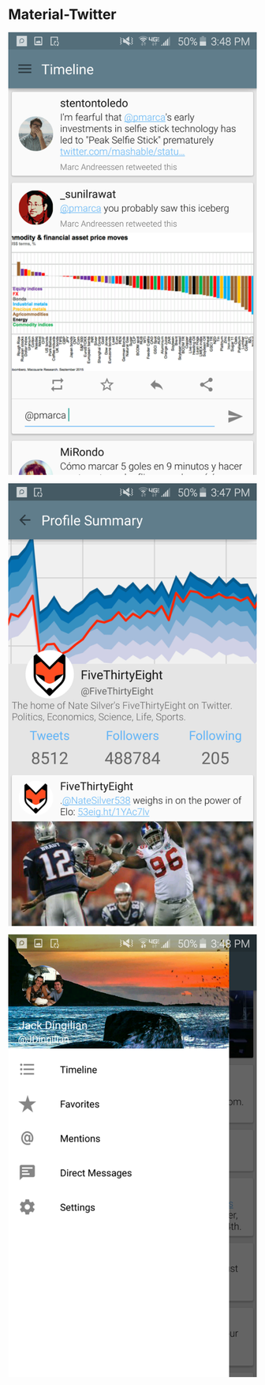 # Material-Twitter
![Alt text](https://github.com/21JD21/Material-Twitter/blob/master/TwitterScreenshots/Screenshot_2015-09-22-15-48-52.png "Timeline")

![Alt text](https://github.com/21JD21/Material-Twitter/blob/master/TwitterScreenshots/Screenshot_2015-09-22-15-47-56.png "Profile")

![Alt text](https://github.com/21JD21/Material-Twitter/blob/master/TwitterScreenshots/Screenshot_2015-09-22-15-48-06.png "Drawer")

